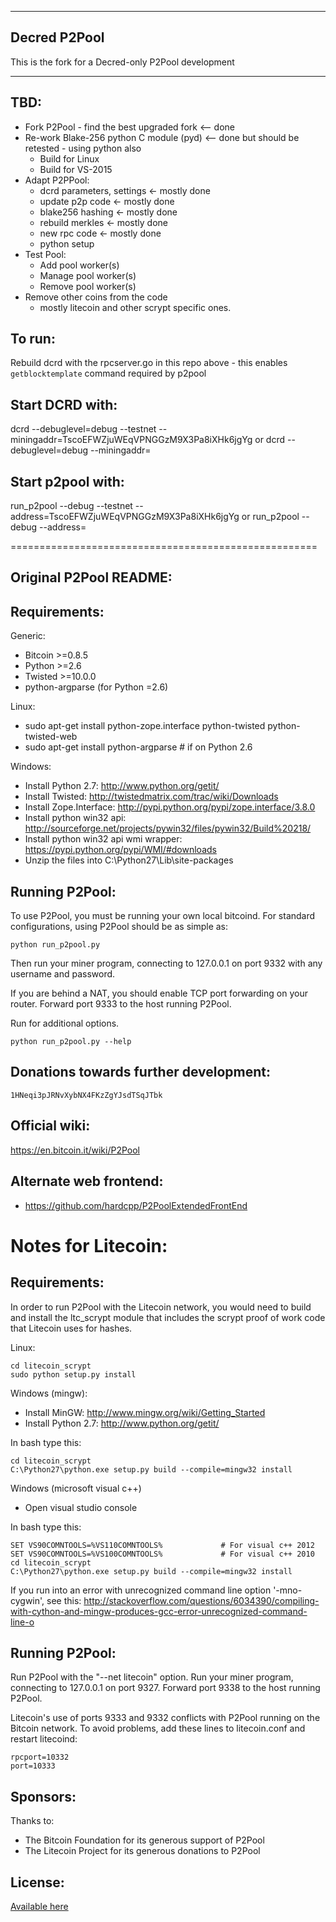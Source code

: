 
-------------------------
Decred P2Pool
-------------------------

This is the fork for a Decred-only P2Pool development 

----
TBD:
----
 - Fork P2Pool - find the best upgraded fork   <-- done
 - Re-work Blake-256 python C module (pyd)     <-- done but should be retested - using python also
    - Build for Linux               
    - Build for VS-2015
 - Adapt P2PPool:
    - dcrd parameters, settings		  <- mostly done
    - update p2p code					  <- mostly done
    - blake256 hashing				  <- mostly done
    - rebuild merkles					  <- mostly done
    - new rpc code						  <- mostly done
    - python setup					
  - Test Pool:
    - Add pool worker(s)
    - Manage pool worker(s)
    - Remove pool worker(s)
  - Remove other coins from the code 
	- mostly litecoin and other scrypt specific ones.

To run:
-------
Rebuild dcrd with the rpcserver.go in this repo above - this enables `getblocktemplate` command required by p2pool

Start DCRD with:
----------------
dcrd --debuglevel=debug  --testnet --miningaddr=TscoEFWZjuWEqVPNGGzM9X3Pa8iXHk6jgYg
     or
dcrd --debuglevel=debug            --miningaddr=<mainnet payout addr you control>

Start p2pool with:
------------------
run_p2pool --debug  --testnet --address=TscoEFWZjuWEqVPNGGzM9X3Pa8iXHk6jgYg
    or
run_p2pool --debug            --address=<mainnet payout addr you control>

=====================================================


Original P2Pool README:
-------------------------
Requirements:
-------------------------
Generic:
* Bitcoin >=0.8.5
* Python >=2.6
* Twisted >=10.0.0
* python-argparse (for Python =2.6)

Linux:
* sudo apt-get install python-zope.interface python-twisted python-twisted-web
* sudo apt-get install python-argparse # if on Python 2.6

Windows:
* Install Python 2.7: http://www.python.org/getit/
* Install Twisted: http://twistedmatrix.com/trac/wiki/Downloads
* Install Zope.Interface: http://pypi.python.org/pypi/zope.interface/3.8.0
* Install python win32 api: http://sourceforge.net/projects/pywin32/files/pywin32/Build%20218/
* Install python win32 api wmi wrapper: https://pypi.python.org/pypi/WMI/#downloads
* Unzip the files into C:\Python27\Lib\site-packages

Running P2Pool:
-------------------------
To use P2Pool, you must be running your own local bitcoind. For standard
configurations, using P2Pool should be as simple as:

    python run_p2pool.py

Then run your miner program, connecting to 127.0.0.1 on port 9332 with any
username and password.

If you are behind a NAT, you should enable TCP port forwarding on your
router. Forward port 9333 to the host running P2Pool.

Run for additional options.

    python run_p2pool.py --help

Donations towards further development:
-------------------------
    1HNeqi3pJRNvXybNX4FKzZgYJsdTSqJTbk

Official wiki:
-------------------------
https://en.bitcoin.it/wiki/P2Pool

Alternate web frontend:
-------------------------
* https://github.com/hardcpp/P2PoolExtendedFrontEnd

Notes for Litecoin:
=========================
Requirements:
-------------------------
In order to run P2Pool with the Litecoin network, you would need to build and install the
ltc_scrypt module that includes the scrypt proof of work code that Litecoin uses for hashes.

Linux:

    cd litecoin_scrypt
    sudo python setup.py install

Windows (mingw):
* Install MinGW: http://www.mingw.org/wiki/Getting_Started
* Install Python 2.7: http://www.python.org/getit/

In bash type this:

    cd litecoin_scrypt
    C:\Python27\python.exe setup.py build --compile=mingw32 install

Windows (microsoft visual c++)
* Open visual studio console

In bash type this:

    SET VS90COMNTOOLS=%VS110COMNTOOLS%	           # For visual c++ 2012
    SET VS90COMNTOOLS=%VS100COMNTOOLS%             # For visual c++ 2010
    cd litecoin_scrypt
    C:\Python27\python.exe setup.py build --compile=mingw32 install
	
If you run into an error with unrecognized command line option '-mno-cygwin', see this:
http://stackoverflow.com/questions/6034390/compiling-with-cython-and-mingw-produces-gcc-error-unrecognized-command-line-o

Running P2Pool:
-------------------------
Run P2Pool with the "--net litecoin" option.
Run your miner program, connecting to 127.0.0.1 on port 9327.
Forward port 9338 to the host running P2Pool.

Litecoin's use of ports 9333 and 9332 conflicts with P2Pool running on
the Bitcoin network. To avoid problems, add these lines to litecoin.conf
and restart litecoind:

    rpcport=10332
    port=10333

Sponsors:
-------------------------

Thanks to:
* The Bitcoin Foundation for its generous support of P2Pool
* The Litecoin Project for its generous donations to P2Pool
 
License:
-------------------------

[Available here](COPYING)


